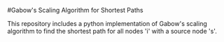 #Gabow's Scaling Algorithm for Shortest Paths

This repository includes a python implementation of Gabow's scaling algorithm to find the shortest path for all nodes 'i' with a source node 's'.
